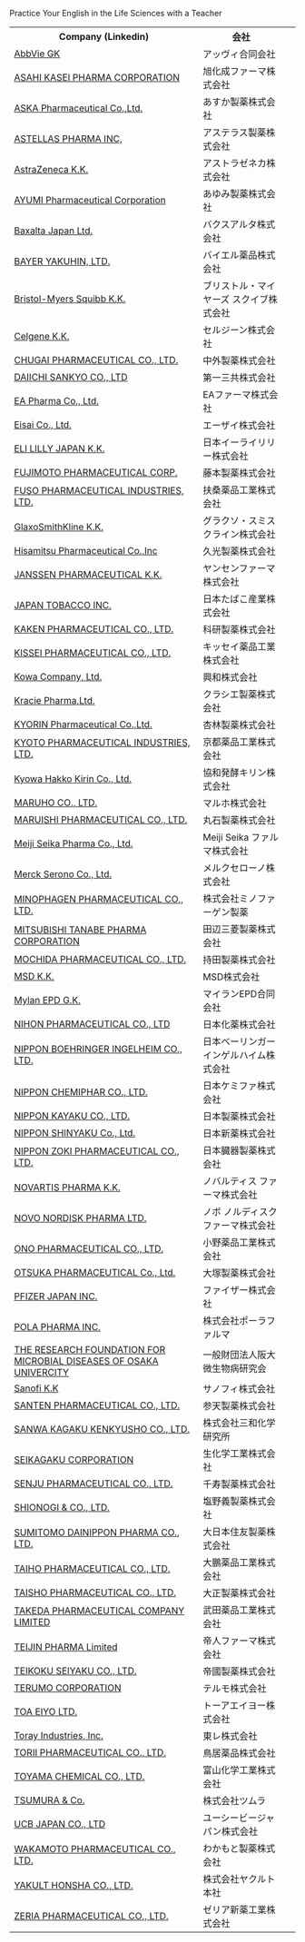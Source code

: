 <p>
  <span class="wysiwyg-font-size-large">Practice Your English in the Life Sciences with a Teacher</span>
</p>
<table class="table">
  <tbody>
    <tr>
      <th>Company (Linkedin)</th>
      <th>会社</th>
    </tr>
    <tr>
      <td>
        <a href="https://www.linkedin.com/search/results/index/?keywords=abbvie&amp;origin=SPCK&amp;spellCorrectionEnabled=false">AbbVie GK</a>
      </td>
      <td>アッヴィ合同会社</td>
      <td>&nbsp;</td>
    </tr>
    <tr>
      <td>
        <a href="https://www.linkedin.com/search/results/index/?keywords=asahi%20kasei%20pharma&amp;origin=SPCK&amp;spellCorrectionEnabled=false">ASAHI KASEI PHARMA CORPORATION</a>
      </td>
      <td>旭化成ファーマ株式会社</td>
      <td>&nbsp;</td>
    </tr>
    <tr>
      <td>
        <a href="https://www.linkedin.com/search/results/index/?keywords=aska%20pharma%20japan&amp;origin=SPCK&amp;spellCorrectionEnabled=false">ASKA Pharmaceutical Co.,Ltd.</a>
      </td>
      <td>あすか製薬株式会社</td>
      <td>&nbsp;</td>
    </tr>
    <tr>
      <td>
        <a href="http://localhost/ja/">ASTELLAS PHARMA INC,</a>
      </td>
      <td>アステラス製薬株式会社</td>
      <td>&nbsp;</td>
    </tr>
    <tr>
      <td>
        <a href="http://localhost/ja/">AstraZeneca K.K.</a>
      </td>
      <td>アストラゼネカ株式会社</td>
      <td>&nbsp;</td>
    </tr>
    <tr>
      <td>
        <a href="http://localhost/ja/">AYUMI Pharmaceutical Corporation</a>
      </td>
      <td>あゆみ製薬株式会社</td>
      <td>&nbsp;</td>
    </tr>
    <tr>
      <td>
        <a href="http://localhost/ja/">Baxalta Japan Ltd.</a>
      </td>
      <td>バクスアルタ株式会社</td>
      <td>&nbsp;</td>
    </tr>
    <tr>
      <td>
        <a href="http://localhost/ja/">BAYER YAKUHIN, LTD.</a>
      </td>
      <td>バイエル薬品株式会社</td>
      <td>&nbsp;</td>
    </tr>
    <tr>
      <td>
        <a href="http://localhost/ja/">Bristol-Myers Squibb K.K.</a>
      </td>
      <td>ブリストル・マイヤーズ スクイブ株式会社</td>
      <td>&nbsp;</td>
    </tr>
    <tr>
      <td>
        <a href="http://localhost/ja/">Celgene K.K.</a>
      </td>
      <td>セルジーン株式会社</td>
      <td>&nbsp;</td>
    </tr>
    <tr>
      <td>
        <a href="http://localhost/ja/">CHUGAI PHARMACEUTICAL CO., LTD.</a>
      </td>
      <td>中外製薬株式会社</td>
      <td>&nbsp;</td>
    </tr>
    <tr>
      <td>
        <a href="http://localhost/ja/">DAIICHI SANKYO CO., LTD</a>
      </td>
      <td>第一三共株式会社</td>
      <td>&nbsp;</td>
    </tr>
    <tr>
      <td>
        <a href="http://localhost/ja/">EA Pharma Co., Ltd.</a>
      </td>
      <td>EAファーマ株式会社</td>
      <td>&nbsp;</td>
    </tr>
    <tr>
      <td>
        <a href="http://localhost/ja/">Eisai Co., Ltd.</a>
      </td>
      <td>エーザイ株式会社</td>
      <td>&nbsp;</td>
    </tr>
    <tr>
      <td>
        <a href="http://localhost/ja/">ELI LILLY JAPAN K.K.</a>
      </td>
      <td>日本イーライリリー株式会社</td>
      <td>&nbsp;</td>
    </tr>
    <tr>
      <td>
        <a href="http://localhost/ja/">FUJIMOTO PHARMACEUTICAL CORP.</a>
      </td>
      <td>藤本製薬株式会社</td>
      <td>&nbsp;</td>
    </tr>
    <tr>
      <td>
        <a href="http://localhost/ja/">FUSO PHARMACEUTICAL INDUSTRIES, LTD.</a>
      </td>
      <td>扶桑薬品工業株式会社</td>
      <td>&nbsp;</td>
    </tr>
    <tr>
      <td>
        <a href="http://localhost/ja/">GlaxoSmithKline K.K.</a>
      </td>
      <td>グラクソ・スミスクライン株式会社</td>
      <td>&nbsp;</td>
    </tr>
    <tr>
      <td>
        <a href="http://localhost/ja/">Hisamitsu Pharmaceutical Co.,Inc</a>
      </td>
      <td>久光製薬株式会社</td>
      <td>&nbsp;</td>
    </tr>
    <tr>
      <td>
        <a href="http://localhost/ja/">JANSSEN PHARMACEUTICAL K.K.</a>
      </td>
      <td>ヤンセンファーマ株式会社</td>
      <td>&nbsp;</td>
    </tr>
    <tr>
      <td>
        <a href="http://localhost/ja/">JAPAN TOBACCO INC.</a>
      </td>
      <td>日本たばこ産業株式会社</td>
      <td>&nbsp;</td>
    </tr>
    <tr>
      <td>
        <a href="http://localhost/ja/">KAKEN PHARMACEUTICAL CO., LTD.</a>
      </td>
      <td>科研製薬株式会社</td>
      <td>&nbsp;</td>
    </tr>
    <tr>
      <td>
        <a href="http://localhost/ja/">KISSEI PHARMACEUTICAL CO., LTD.</a>
      </td>
      <td>キッセイ薬品工業株式会社</td>
      <td>&nbsp;</td>
    </tr>
    <tr>
      <td>
        <a href="http://localhost/ja/">Kowa Company, Ltd.</a>
      </td>
      <td>興和株式会社</td>
      <td>&nbsp;</td>
    </tr>
    <tr>
      <td>
        <a href="http://localhost/ja/">Kracie Pharma,Ltd.</a>
      </td>
      <td>クラシエ製薬株式会社</td>
      <td>&nbsp;</td>
    </tr>
    <tr>
      <td>
        <a href="http://localhost/ja/">KYORIN Pharmaceutical Co.,Ltd.</a>
      </td>
      <td>杏林製薬株式会社</td>
      <td>&nbsp;</td>
    </tr>
    <tr>
      <td>
        <a href="http://localhost/ja/">KYOTO PHARMACEUTICAL INDUSTRIES, LTD.</a>
      </td>
      <td>京都薬品工業株式会社</td>
      <td>&nbsp;</td>
    </tr>
    <tr>
      <td>
        <a href="http://localhost/ja/">Kyowa Hakko Kirin Co., Ltd.</a>
      </td>
      <td>協和発酵キリン株式会社</td>
      <td>&nbsp;</td>
    </tr>
    <tr>
      <td>
        <a href="http://localhost/ja/">MARUHO CO., LTD.</a>
      </td>
      <td>マルホ株式会社</td>
      <td>&nbsp;</td>
    </tr>
    <tr>
      <td>
        <a href="http://localhost/ja/">MARUISHI PHARMACEUTICAL CO., LTD.</a>
      </td>
      <td>丸石製薬株式会社</td>
      <td>&nbsp;</td>
    </tr>
    <tr>
      <td>
        <a href="http://localhost/ja/">Meiji Seika Pharma Co., Ltd.</a>
      </td>
      <td>Meiji Seika ファルマ株式会社</td>
      <td>&nbsp;</td>
    </tr>
    <tr>
      <td>
        <a href="http://localhost/ja/">Merck Serono Co., Ltd.</a>
      </td>
      <td>メルクセローノ株式会社</td>
      <td>&nbsp;</td>
    </tr>
    <tr>
      <td>
        <a href="http://localhost/ja/">MINOPHAGEN PHARMACEUTICAL CO., LTD.</a>
      </td>
      <td>株式会社ミノファーゲン製薬</td>
      <td>&nbsp;</td>
    </tr>
    <tr>
      <td>
        <a href="http://localhost/ja/">MITSUBISHI TANABE PHARMA CORPORATION</a>
      </td>
      <td>田辺三菱製薬株式会社</td>
      <td>&nbsp;</td>
    </tr>
    <tr>
      <td>
        <a href="http://localhost/ja/">MOCHIDA PHARMACEUTICAL CO., LTD.</a>
      </td>
      <td>持田製薬株式会社</td>
      <td>&nbsp;</td>
    </tr>
    <tr>
      <td>
        <a href="http://localhost/ja/">MSD K.K.</a>
      </td>
      <td>MSD株式会社</td>
      <td>&nbsp;</td>
    </tr>
    <tr>
      <td>
        <a href="http://localhost/ja/">Mylan EPD G.K.</a>
      </td>
      <td>マイランEPD合同会社</td>
      <td>&nbsp;</td>
    </tr>
    <tr>
      <td>
        <a href="http://localhost/ja/">NIHON PHARMACEUTICAL CO., LTD</a>
      </td>
      <td>日本化薬株式会社</td>
      <td>&nbsp;</td>
    </tr>
    <tr>
      <td>
        <a href="http://localhost/ja/">NIPPON BOEHRINGER INGELHEIM CO., LTD.</a>
      </td>
      <td>日本ベーリンガーインゲルハイム株式会社</td>
      <td>&nbsp;</td>
    </tr>
    <tr>
      <td>
        <a href="http://localhost/ja/">NIPPON CHEMIPHAR CO., LTD.</a>
      </td>
      <td>日本ケミファ株式会社</td>
      <td>&nbsp;</td>
    </tr>
    <tr>
      <td>
        <a href="http://localhost/ja/">NIPPON KAYAKU CO., LTD.</a>
      </td>
      <td>日本製薬株式会社</td>
      <td>&nbsp;</td>
    </tr>
    <tr>
      <td>
        <a href="http://localhost/ja/">NIPPON SHINYAKU Co., Ltd.</a>
      </td>
      <td>日本新薬株式会社</td>
      <td>&nbsp;</td>
    </tr>
    <tr>
      <td>
        <a href="http://localhost/ja/">NIPPON ZOKI PHARMACEUTICAL CO., LTD.</a>
      </td>
      <td>日本臓器製薬株式会社</td>
      <td>&nbsp;</td>
    </tr>
    <tr>
      <td>
        <a href="http://localhost/ja/">NOVARTIS PHARMA K.K.</a>
      </td>
      <td>ノバルティス ファーマ株式会社</td>
      <td>&nbsp;</td>
    </tr>
    <tr>
      <td>
        <a href="http://localhost/ja/">NOVO NORDISK PHARMA LTD.</a>
      </td>
      <td>ノボ ノルディスク ファーマ株式会社</td>
      <td>&nbsp;</td>
    </tr>
    <tr>
      <td>
        <a href="http://localhost/ja/">ONO PHARMACEUTICAL CO., LTD.</a>
      </td>
      <td>小野薬品工業株式会社</td>
      <td>&nbsp;</td>
    </tr>
    <tr>
      <td>
        <a href="http://localhost/ja/">OTSUKA PHARMACEUTICAL Co., Ltd.</a>
      </td>
      <td>大塚製薬株式会社</td>
      <td>&nbsp;</td>
    </tr>
    <tr>
      <td>
        <a href="http://localhost/ja/">PFIZER JAPAN INC.</a>
      </td>
      <td>ファイザー株式会社</td>
      <td>&nbsp;</td>
    </tr>
    <tr>
      <td>
        <a href="http://localhost/ja/">POLA PHARMA INC.</a>
      </td>
      <td>株式会社ポーラファルマ</td>
      <td>&nbsp;</td>
    </tr>
    <tr>
      <td>
        <a href="http://localhost/ja/">THE RESEARCH FOUNDATION FOR MICROBIAL DISEASES OF OSAKA UNIVERCITY</a>
      </td>
      <td>一般財団法人阪大微生物病研究会</td>
      <td>&nbsp;</td>
    </tr>
    <tr>
      <td>
        <a href="http://localhost/ja/">Sanofi K.K</a>
      </td>
      <td>サノフィ株式会社</td>
      <td>&nbsp;</td>
    </tr>
    <tr>
      <td>
        <a href="http://localhost/ja/">SANTEN PHARMACEUTICAL CO., LTD.</a>
      </td>
      <td>参天製薬株式会社</td>
      <td>&nbsp;</td>
    </tr>
    <tr>
      <td>
        <a href="http://localhost/ja/">SANWA KAGAKU KENKYUSHO CO., LTD.</a>
      </td>
      <td>株式会社三和化学研究所</td>
      <td>&nbsp;</td>
    </tr>
    <tr>
      <td>
        <a href="http://localhost/ja/">SEIKAGAKU CORPORATION</a>
      </td>
      <td>生化学工業株式会社</td>
      <td>&nbsp;</td>
    </tr>
    <tr>
      <td>
        <a href="http://localhost/ja/">SENJU PHARMACEUTICAL CO., LTD.</a>
      </td>
      <td>千寿製薬株式会社</td>
      <td>&nbsp;</td>
    </tr>
    <tr>
      <td>
        <a href="http://localhost/ja/">SHIONOGI &amp; CO., LTD.</a>
      </td>
      <td>塩野義製薬株式会社</td>
      <td>&nbsp;</td>
    </tr>
    <tr>
      <td>
        <a href="http://localhost/ja/">SUMITOMO DAINIPPON PHARMA CO., LTD.</a>
      </td>
      <td>大日本住友製薬株式会社</td>
      <td>&nbsp;</td>
    </tr>
    <tr>
      <td>
        <a href="http://localhost/ja/">TAIHO PHARMACEUTICAL CO., LTD.</a>
      </td>
      <td>大鵬薬品工業株式会社</td>
      <td>&nbsp;</td>
    </tr>
    <tr>
      <td>
        <a href="http://localhost/ja/">TAISHO PHARMACEUTICAL CO., LTD.</a>
      </td>
      <td>大正製薬株式会社</td>
      <td>&nbsp;</td>
    </tr>
    <tr>
      <td>
        <a href="http://localhost/ja/">TAKEDA PHARMACEUTICAL COMPANY LIMITED</a>
      </td>
      <td>武田薬品工業株式会社</td>
      <td>&nbsp;</td>
    </tr>
    <tr>
      <td>
        <a href="http://localhost/ja/">TEIJIN PHARMA Limited</a>
      </td>
      <td>帝人ファーマ株式会社</td>
      <td>&nbsp;</td>
    </tr>
    <tr>
      <td>
        <a href="http://localhost/ja/">TEIKOKU SEIYAKU CO., LTD.</a>
      </td>
      <td>帝國製薬株式会社</td>
      <td>&nbsp;</td>
    </tr>
    <tr>
      <td>
        <a href="http://localhost/ja/">TERUMO CORPORATION</a>
      </td>
      <td>テルモ株式会社</td>
      <td>&nbsp;</td>
    </tr>
    <tr>
      <td>
        <a href="http://localhost/ja/">TOA EIYO LTD.</a>
      </td>
      <td>トーアエイヨー株式会社</td>
      <td>&nbsp;</td>
    </tr>
    <tr>
      <td>
        <a href="http://localhost/ja/">Toray Industries, Inc.</a>
      </td>
      <td>東レ株式会社</td>
      <td>&nbsp;</td>
    </tr>
    <tr>
      <td>
        <a href="http://localhost/ja/">TORII PHARMACEUTICAL CO., LTD.</a>
      </td>
      <td>鳥居薬品株式会社</td>
      <td>&nbsp;</td>
    </tr>
    <tr>
      <td>
        <a href="http://localhost/ja/">TOYAMA CHEMICAL CO., LTD.</a>
      </td>
      <td>富山化学工業株式会社</td>
      <td>&nbsp;</td>
    </tr>
    <tr>
      <td>
        <a href="http://localhost/ja/">TSUMURA &amp; Co.</a>
      </td>
      <td>株式会社ツムラ</td>
      <td>&nbsp;</td>
    </tr>
    <tr>
      <td>
        <a href="http://localhost/ja/">UCB JAPAN CO., LTD</a>
      </td>
      <td>ユーシービージャパン株式会社</td>
      <td>&nbsp;</td>
    </tr>
    <tr>
      <td>
        <a href="http://localhost/ja/">WAKAMOTO PHARMACEUTICAL CO., LTD.</a>
      </td>
      <td>わかもと製薬株式会社</td>
      <td>&nbsp;</td>
    </tr>
    <tr>
      <td>
        <a href="http://localhost/ja/">YAKULT HONSHA CO., LTD.</a>
      </td>
      <td>株式会社ヤクルト本社</td>
      <td>&nbsp;</td>
    </tr>
    <tr>
      <td>
        <a href="http://localhost/ja/">ZERIA PHARMACEUTICAL CO., LTD.</a>
      </td>
      <td>ゼリア新薬工業株式会社</td>
    </tr>
  </tbody>
</table>
